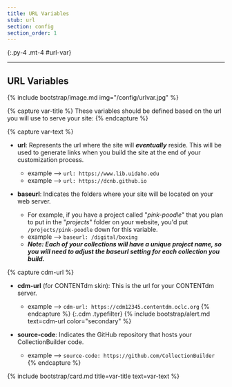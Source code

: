 ```yaml
---
title: URL Variables
stub: url
section: config
section_order: 1
---
```


{:.py-4 .mt-4 #url-var}
***

## URL Variables

{% include bootstrap/image.md img="/config/urlvar.jpg" %}

{% capture var-title %}
These variables should be defined based on the url you will use to serve your site:
{% endcapture %}

{% capture var-text %}
- **url**: Represents the url where the site will ***eventually*** reside. This will be used to generate links when you build the site at the end of your customization process. 
	- example --> `url: https://www.lib.uidaho.edu`
	- example --> `url: https://dcnb.github.io`

- **baseurl**: Indicates the folders where your site will be located on your web server. 
	- For example, if you have a project called "*pink-poodle*" that you plan to put in the "*projects*" folder on your website, you'd put `/projects/pink-poodle` down for this variable. 
	- example --> `baseurl: /digital/boxing` 
	- ***Note: Each of your collections will have a unique project name, so you will need to adjust the **baseurl** setting for each collection you build.***

{% capture cdm-url %}
- **cdm-url** (for CONTENTdm skin): This is the url for your CONTENTdm server.
	- example --> `cdm-url: https://cdm12345.contentdm.oclc.org`
{% endcapture %}
{:.cdm .typefilter}
{% include bootstrap/alert.md text=cdm-url color="secondary" %}

- **source-code**: Indicates the GitHub repository that hosts your CollectionBuilder code.
	- example --> `source-code: https://github.com/CollectionBuilder`
{% endcapture %}

{% include bootstrap/card.md title=var-title text=var-text %}